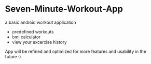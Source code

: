 # Seven-Minute-Workout-App
a basic android workout application

- predefined workouts
- bmi calculator
- view your excercise history

App will be refined and optimized for more features and usability in the future :)